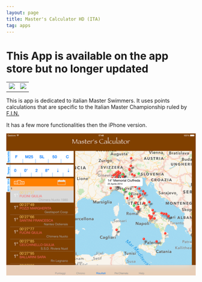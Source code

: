 ```yaml
---
layout: page
title: Master's Calculator HD (ITA)
tag: apps
---
```


# This App is available on the app store but no longer updated

<table border="0">
	<tr>
		<td><img class="appicon" src="{{site.baseurl}}/apps/apps_mc-hd-icon.png" /></td>
		<td><a href="https://itunes.apple.com/it/app/masters-calculator-hd/id511989573?mt=8" target="_blank">
		<img class="applebadge" src="{{site.baseurl}}/apps/Download_on_the_App_Store_Badge_IT_135x40.svg" /></a></td>
	</tr>
</table>

This is app is dedicated to italian Master Swimmers. It uses points calculations that are
specific to the Italian Master Championship ruled by [F.I.N.][fin]

It has a few more functionalities then the iPhone version.

[![mc-screen][mc-screen]][mc-screen]


[fin]: http://www.federnuoto.it				"Federazione Italiana Nuoto"
[mc-hd-icon]: apps_mc-hd-icon.png			"Master's Calculator HD Icon"
[mc-screen]: mc3_HD_ITA.png					"Master's Calculator Screen"
